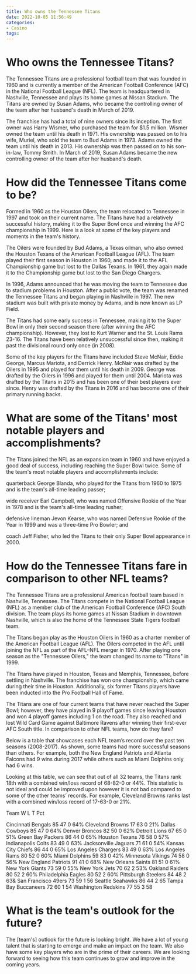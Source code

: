 ```yaml
---
title: Who owns the Tennessee Titans
date: 2022-10-05 11:56:49
categories:
- Casino
tags:
---
```



#  Who owns the Tennessee Titans?

The Tennessee Titans are a professional football team that was founded in 1960 and is currently a member of the American Football Conference (AFC) in the National Football League (NFL). The team is headquartered in Nashville, Tennessee and plays its home games at Nissan Stadium. The Titans are owned by Susan Adams, who became the controlling owner of the team after her husband's death in March of 2019.

The franchise has had a total of nine owners since its inception. The first owner was Harry Wismer, who purchased the team for $1.5 million. Wismer owned the team until his death in 1971. His ownership was passed on to his wife, Muriel, who sold the team to Bud Adams in 1973. Adams owned the team until his death in 2013. His ownership was then passed on to his son-in-law, Tommy Smith. In March of 2019, Susan Adams became the new controlling owner of the team after her husband's death.

#  How did the Tennessee Titans come to be?

Formed in 1960 as the Houston Oilers, the team relocated to Tennessee in 1997 and took on their current name. The Titans have had a relatively successful history, making it to the Super Bowl once and winning the AFC championship in 1999. Here is a look at some of the key players and moments in the team's history.

The Oilers were founded by Bud Adams, a Texas oilman, who also owned the Houston Texans of the American Football League (AFL). The team played their first season in Houston in 1960, and made it to the AFL Championship game but lost to the Dallas Texans. In 1961, they again made it to the Championship game but lost to the San Diego Chargers.

In 1996, Adams announced that he was moving the team to Tennessee due to stadium problems in Houston. After a public vote, the team was renamed the Tennessee Titans and began playing in Nashville in 1997. The new stadium was built with private money by Adams, and is now known as LP Field.

The Titans had some early success in Tennessee, making it to the Super Bowl in only their second season there (after winning the AFC championship). However, they lost to Kurt Warner and the St. Louis Rams 23-16. The Titans have been relatively unsuccessful since then, making it past the divisional round only once (in 2008).

Some of the key players for the Titans have included Steve McNair, Eddie George, Marcus Mariota, and Derrick Henry. McNair was drafted by the Oilers in 1995 and played for them until his death in 2009. George was drafted by the Oilers in 1996 and played for them until 2004. Mariota was drafted by the Titans in 2015 and has been one of their best players ever since. Henry was drafted by the Titans in 2016 and has become one of their primary running backs.

#  What are some of the Titans' most notable players and accomplishments?

The Titans joined the NFL as an expansion team in 1960 and have enjoyed a good deal of success, including reaching the Super Bowl twice. Some of the team's most notable players and accomplishments include:

 quarterback George Blanda, who played for the Titans from 1960 to 1975 and is the team's all-time leading passer;

wide receiver Earl Campbell, who was named Offensive Rookie of the Year in 1978 and is the team's all-time leading rusher;

defensive lineman Jevon Kearse, who was named Defensive Rookie of the Year in 1999 and was a three-time Pro Bowler; and

coach Jeff Fisher, who led the Titans to their only Super Bowl appearance in 2000.

#  How do the Tennessee Titans fare in comparison to other NFL teams?

The Tennessee Titans are a professional American football team based in Nashville, Tennessee. The Titans compete in the National Football League (NFL) as a member club of the American Football Conference (AFC) South division. The team plays its home games at Nissan Stadium in downtown Nashville, which is also the home of the Tennessee State Tigers football team.

The Titans began play as the Houston Oilers in 1960 as a charter member of the American Football League (AFL). The Oilers competed in the AFL until joining the NFL as part of the AFL–NFL merger in 1970. After playing one season as the "Tennessee Oilers," the team changed its name to "Titans" in 1999.

The Titans have played in Houston, Texas and Memphis, Tennessee, before settling in Nashville. The franchise has won one championship, which came during their time in Houston. Additionally, six former Titans players have been inducted into the Pro Football Hall of Fame.

The Titans are one of four current teams that have never reached the Super Bowl; however, they have played in 9 playoff games since leaving Houston and won 4 playoff games including 1 on the road. They also reached and lost Wild Card Game against Baltimore Ravens after winning their first-ever AFC South title. In comparison to other NFL teams, how do they fare? 

Below is a table that showcases each NFL team’s record over the past ten seasons (2008-2017). As shown, some teams had more successful seasons than others. For example, both the New England Patriots and Atlanta Falcons had 9 wins during 2017 while others such as Miami Dolphins only had 6 wins. 

Looking at this table, we can see that out of all 32 teams, the Titans rank 18th with a combined win/loss record of 68-82-0 or 44%. This statistic is not ideal and could be improved upon however it is not bad compared to some of the other teams’ records. For example, Cleveland Browns ranks last with a combined win/loss record of 17-63-0 or 21%. 

Team W L T Pct 





















 

  Cincinnati Bengals 85 47 0 64% Cleveland Browns 17 63 0 21% Dallas Cowboys 85 47 0 64% Denver Broncos 82 50 0 62% Detroit Lions 67 65 0 51% Green Bay Packers 86 44 0 65% Houston Texans 76 58 0 57% Indianapolis Colts 83 49 0 63% Jacksonville Jaguars 71 61 0 54% Kansas City Chiefs 86 44 0 65% Los Angeles Chargers 83 49 0 63% Los Angeles Rams 80 52 0 60% Miami Dolphins 59 83 0 42% Minnesota Vikings 74 58 0 56% New England Patriots 91 41 0 68% New Orleans Saints 81 51 0 61% New York Giants 73 59 0 55% New York Jets 70 62 2 53% Oakland Raiders 80 52 2 60% Philadelphia Eagles 80 52 2 60% Pittsburgh Steelers 84 48 2 63& San Francisco 49ers 73 59 1 56 Seattle Seahawks 86 44 2 65 Tampa Bay Buccaneers 72 60 1 54 Washington Redskins 77 55 3 58

#  What is the team's outlook for the future?

The [team's] outlook for the future is looking bright. We have a lot of young talent that is starting to emerge and make an impact on the team. We also have some key players who are in the prime of their careers. We are looking forward to seeing how this team continues to grow and improve in the coming years.